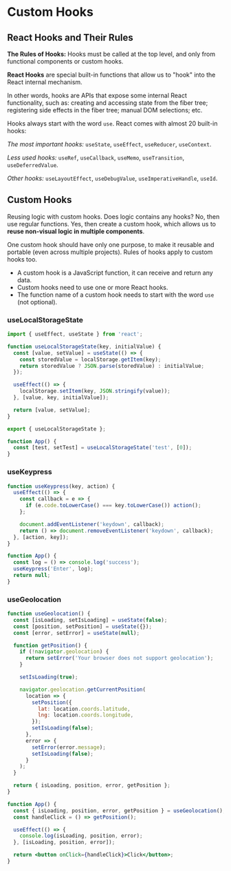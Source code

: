 # Custom Hooks

## React Hooks and Their Rules

**The Rules of Hooks:** Hooks must be called at the top level, and only from functional components or custom hooks.

**React Hooks** are special built-in functions that allow us to "hook" into the React internal mechanism.

In other words, hooks are APIs that expose some internal React functionality, such as: creating and accessing state from the fiber tree; registering side effects in the fiber tree; manual DOM selections; etc.

Hooks always start with the word `use`. React comes with almost 20 built-in hooks:

_The most important hooks:_ `useState`, `useEffect`, `useReducer`, `useContext`.

_Less used hooks:_ `useRef`, `useCallback`, `useMemo`, `useTransition`, `useDeferredValue`.

_Other hooks:_ `useLayoutEffect`, `useDebugValue`, `useImperativeHandle`, `useId`.

## Custom Hooks

Reusing logic with custom hooks. Does logic contains any hooks? No, then use regular functions. Yes, then create a custom hook, which allows us to **reuse non-visual logic in multiple components**.

One custom hook should have only one purpose, to make it reusable and portable (even across multiple projects). Rules of hooks apply to custom hooks too.

- A custom hook is a JavaScript function, it can receive and return any data.
- Custom hooks need to use one or more React hooks.
- The function name of a custom hook needs to start with the word `use` (not optional).

### useLocalStorageState

```jsx
import { useEffect, useState } from 'react';

function useLocalStorageState(key, initialValue) {
  const [value, setValue] = useState(() => {
    const storedValue = localStorage.getItem(key);
    return storedValue ? JSON.parse(storedValue) : initialValue;
  });

  useEffect(() => {
    localStorage.setItem(key, JSON.stringify(value));
  }, [value, key, initialValue]);

  return [value, setValue];
}

export { useLocalStorageState };

function App() {
  const [test, setTest] = useLocalStorageState('test', [0]);
}
```

### useKeypress

```jsx
function useKeypress(key, action) {
  useEffect(() => {
    const callback = e => {
      if (e.code.toLowerCase() === key.toLowerCase()) action();
    };

    document.addEventListener('keydown', callback);
    return () => document.removeEventListener('keydown', callback);
  }, [action, key]);
}

function App() {
  const log = () => console.log('success');
  useKeypress('Enter', log);
  return null;
}
```

### useGeolocation

```jsx
function useGeolocation() {
  const [isLoading, setIsLoading] = useState(false);
  const [position, setPosition] = useState({});
  const [error, setError] = useState(null);

  function getPosition() {
    if (!navigator.geolocation) {
      return setError('Your browser does not support geolocation');
    }

    setIsLoading(true);

    navigator.geolocation.getCurrentPosition(
      location => {
        setPosition({
          lat: location.coords.latitude,
          lng: location.coords.longitude,
        });
        setIsLoading(false);
      },
      error => {
        setError(error.message);
        setIsLoading(false);
      }
    );
  }

  return { isLoading, position, error, getPosition };
}

function App() {
  const { isLoading, position, error, getPosition } = useGeolocation();
  const handleClick = () => getPosition();

  useEffect(() => {
    console.log(isLoading, position, error);
  }, [isLoading, position, error]);

  return <button onClick={handleClick}>Click</button>;
}
```
